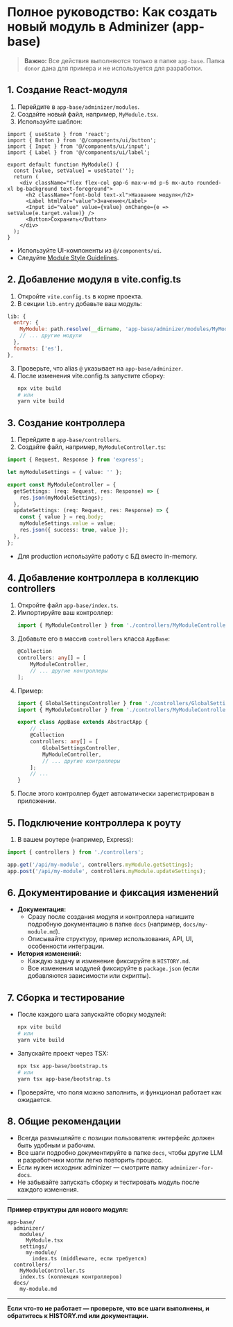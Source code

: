# Полное руководство: Как создать новый модуль в Adminizer (app-base)

> **Важно:** Все действия выполняются только в папке `app-base`. Папка `donor` дана для примера и не используется для разработки.

## 1. Создание React-модуля

1. Перейдите в `app-base/adminizer/modules`.
2. Создайте новый файл, например, `MyModule.tsx`.
3. Используйте шаблон:

```tsx
import { useState } from 'react';
import { Button } from '@/components/ui/button';
import { Input } from '@/components/ui/input';
import { Label } from '@/components/ui/label';

export default function MyModule() {
  const [value, setValue] = useState('');
  return (
    <div className="flex flex-col gap-6 max-w-md p-6 mx-auto rounded-xl bg-background text-foreground">
      <h2 className="font-bold text-xl">Название модуля</h2>
      <Label htmlFor="value">Значение</Label>
      <Input id="value" value={value} onChange={e => setValue(e.target.value)} />
      <Button>Сохранить</Button>
    </div>
  );
}
```
- Используйте UI-компоненты из `@/components/ui`.
- Следуйте [Module Style Guidelines](module-style-guidelines.md).

## 2. Добавление модуля в vite.config.ts

1. Откройте `vite.config.ts` в корне проекта.
2. В секции `lib.entry` добавьте ваш модуль:

```js
lib: {
  entry: {
    MyModule: path.resolve(__dirname, 'app-base/adminizer/modules/MyModule.tsx'),
    // ... другие модули
  },
  formats: ['es'],
},
```
3. Проверьте, что alias `@` указывает на `app-base/adminizer`.
4. После изменения vite.config.ts запустите сборку:
   ```bash
   npx vite build
   # или
   yarn vite build
   ```

## 3. Создание контроллера

1. Перейдите в `app-base/controllers`.
2. Создайте файл, например, `MyModuleController.ts`:

```ts
import { Request, Response } from 'express';

let myModuleSettings = { value: '' };

export const MyModuleController = {
  getSettings: (req: Request, res: Response) => {
    res.json(myModuleSettings);
  },
  updateSettings: (req: Request, res: Response) => {
    const { value } = req.body;
    myModuleSettings.value = value;
    res.json({ success: true, value });
  },
};
```
- Для production используйте работу с БД вместо in-memory.

## 4. Добавление контроллера в коллекцию controllers

1. Откройте файл `app-base/index.ts`.
2. Импортируйте ваш контроллер:
   ```ts
   import { MyModuleController } from './controllers/MyModuleController';
   ```
3. Добавьте его в массив `controllers` класса `AppBase`:
   ```ts
   @Collection
   controllers: any[] = [
       MyModuleController,
       // ... другие контроллеры
   ];
   ```
4. Пример:
   ```ts
   import { GlobalSettingsController } from './controllers/GlobalSettingsController';
   import { MyModuleController } from './controllers/MyModuleController';

   export class AppBase extends AbstractApp {
       // ...
       @Collection
       controllers: any[] = [
           GlobalSettingsController,
           MyModuleController,
           // ... другие контроллеры
       ];
       // ...
   }
   ```
5. После этого контроллер будет автоматически зарегистрирован в приложении.

## 5. Подключение контроллера к роуту

1. В вашем роутере (например, Express):

```ts
import { controllers } from './controllers';

app.get('/api/my-module', controllers.myModule.getSettings);
app.post('/api/my-module', controllers.myModule.updateSettings);
```

## 6. Документирование и фиксация изменений

- **Документация:**
  - Сразу после создания модуля и контроллера напишите подробную документацию в папке `docs` (например, `docs/my-module.md`).
  - Описывайте структуру, пример использования, API, UI, особенности интеграции.
- **История изменений:**
  - Каждую задачу и изменение фиксируйте в `HISTORY.md`.
  - Все изменения модулей фиксируйте в `package.json` (если добавляются зависимости или скрипты).

## 7. Сборка и тестирование

- После каждого шага запускайте сборку модулей:
  ```bash
  npx vite build
  # или
  yarn vite build
  ```
- Запускайте проект через TSX:
  ```bash
  npx tsx app-base/bootstrap.ts
  # или
  yarn tsx app-base/bootstrap.ts
  ```
- Проверяйте, что поля можно заполнить, и функционал работает как ожидается.

## 8. Общие рекомендации

- Всегда размышляйте с позиции пользователя: интерфейс должен быть удобным и рабочим.
- Все шаги подробно документируйте в папке `docs`, чтобы другие LLM и разработчики могли легко повторить процесс.
- Если нужен исходник adminizer — смотрите папку `adminizer-for-docs`.
- Не забывайте запускать сборку и тестировать модуль после каждого изменения.

---

**Пример структуры для нового модуля:**
```
app-base/
  adminizer/
    modules/
      MyModule.tsx
    settings/
      my-module/
        index.ts (middleware, если требуется)
  controllers/
    MyModuleController.ts
    index.ts (коллекция контроллеров)
  docs/
    my-module.md
```

---

**Если что-то не работает — проверьте, что все шаги выполнены, и обратитесь к HISTORY.md или документации.** 